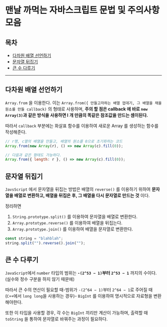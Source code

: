 # 맨날 까먹는 자바스크립트 문법 및 주의사항 모음

## 목차

  <ul>
    <li>
      <a href="#다차원-배열-선언하기">다차원 배열 선언하기</a>
     </li>
     <li>
     <a href="#문자열-뒤집기">문자열 뒤집기</a>
     </li>
     <li>
     <a href="#큰-수-다루기">큰 수 다루기</a>
     </li>
  </ul>

---

## 다차원 배열 선언하기

`Array.from` 을 이용한다.
이는 `Array.from({ 만들고자하는 배열 껍데기, 그 배열을 채울 원소를 만들 callback)` 의 형태로 사용하며, **주의 할 점은 callback 에 바로 `new Array(3)`과 같은 방식을 사용하면 l 개 만큼의 똑같은 참조값을 만드는 셈이된다.**

따라서 `callback` 부분에는 화살표 함수를 이용하여 새로운 Array 를 생성하는 함수를 작성해준다.

```javascript
// r행, c열의 배열을 만들고, 배열의 원소를 0으로 초기화하는 코드
Array.from(new Array(r), () => new Array(c).fill(0));

// 다음과 같은 형태도 가능하다.
Array.from({ length: r }, () => new Array(c).fill(0));
```

## 문자열 뒤집기

`JavsScript` 에서 문자열을 뒤집는 방밥은 배열의 `reverse()` 를 이용하기 위하여 **문자열을 배열로 변환하고, 배열을 뒤집은 후, 그 배열을 다시 문자열로 만드는 것** 이다.

정리하면

1. `String.prototype.split()` 를 이용하여 문자열을 배열로 변환한다.
2. `Array.prototype.reverse()` 를 이용하여 배열을 뒤집는다.
3. `Array.prototype.join()` 를 이용하여 배열을 문자열로 변환한다.

```javascript
const string = "blahblah";
string.split("").reverse().join("");
```

## 큰 수 다루기

`JavaScript`에서 `number` 타입의 범위는 **`-(2^53 − 1)`부터 `2^53 − 1`** 까지의 수이다. (실수와 정수 구분을 하지 않기 때문에)

따라서 큰 수의 연산이 필요할 때-범위가 `-(2^64 − 1)`부터 `2^64 − 1`로 주어질 때(`C++`에서 `long long`을 사용하는 경우)-
`BigInt` 를 이용하여 명시적으로 자료형을 변환해야한다.

또한 이 타입을 사용할 경우, 각 수는 `BigInt` 끼리만 계산이 가능하며, 출력할 때 `toString` 을 통하여 문자열로 바꿔주는 과정이 필요하다.
